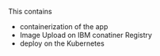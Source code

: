 This contains
  - containerization of the app
  - Image Upload on IBM conatiner Registry
  - deploy on the Kubernetes
